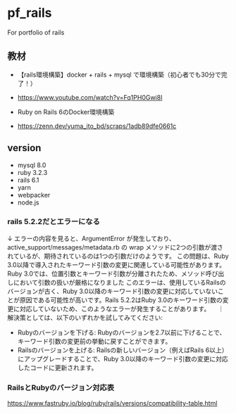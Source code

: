 # pf_rails
For portfolio of rails

## 教材

- 【rails環境構築】docker + rails + mysql で環境構築（初心者でも30分で完了！）
- https://www.youtube.com/watch?v=Fq1PH0Gwi8I

- Ruby on Rails 6のDocker環境構築
- https://zenn.dev/yuma_ito_bd/scraps/1adb89dfe0661c



## version
- mysql 8.0
- ruby 3.2.3
- rails 6.1
- yarn
- webpacker
- node.js



### rails 5.2.2だとエラーになる
↓
エラーの内容を見ると、ArgumentError が発生しており、
active_support/messages/metadata.rb の wrap メソッドに2つの引数が渡されているが、期待されているのは1つの引数だけのようです。
この問題は、Ruby 3.0以降で導入されたキーワード引数の変更に関連している可能性があります。
Ruby 3.0では、位置引数とキーワード引数が分離されたため、メソッド呼び出しにおいて引数の扱いが厳格になりました
このエラーは、使用しているRailsのバージョンが古く、Ruby 3.0以降のキーワード引数の変更に対応していないことが原因である可能性が高いです。Rails 5.2.2はRuby 3.0のキーワード引数の変更に対応していないため、このようなエラーが発生することがあります。
　｜
解決策としては、以下のいずれかを試してみてください:
- Rubyのバージョンを下げる: Rubyのバージョンを2.7以前に下げることで、キーワード引数の変更前の挙動に戻すことができます。
- Railsのバージョンを上げる: Railsの新しいバージョン（例えばRails 6以上）にアップグレードすることで、Ruby 3.0以降のキーワード引数の変更に対応したコードに更新されます。


### RailsとRubyのバージョン対応表
https://www.fastruby.io/blog/ruby/rails/versions/compatibility-table.html


















